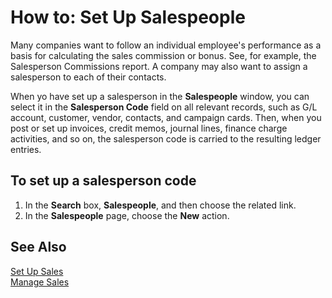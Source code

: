 <properties
                pageTitle="How to: Set Up Salespeople| Project “Madeira”"
                description="How to: Set Up Salespeople"
                services=""
                documentationCenter="Madeira"
                authors="edupont"/>

# How to: Set Up Salespeople
Many companies want to follow an individual employee's performance as a basis for calculating the sales commission or bonus. See, for example, the Salesperson Commissions report. A company may also want to assign a salesperson to each of their contacts.

When yo have set up a salesperson in the **Salespeople** window, you can select it in the **Salesperson Code** field on all relevant records, such as G/L account, customer, vendor, contacts, and campaign cards. Then, when you post or set up invoices, credit memos, journal lines, finance charge activities, and so on, the salesperson code is carried to the resulting ledger entries. 

## To set up a salesperson code
1. In the **Search** box, **Salespeople**, and then choose the related link.
2. In the **Salespeople** page, choose the **New** action.

## See Also  
[Set Up Sales](sales-setup-sales.md)  
[Manage Sales](sales-manage-sales.md)
